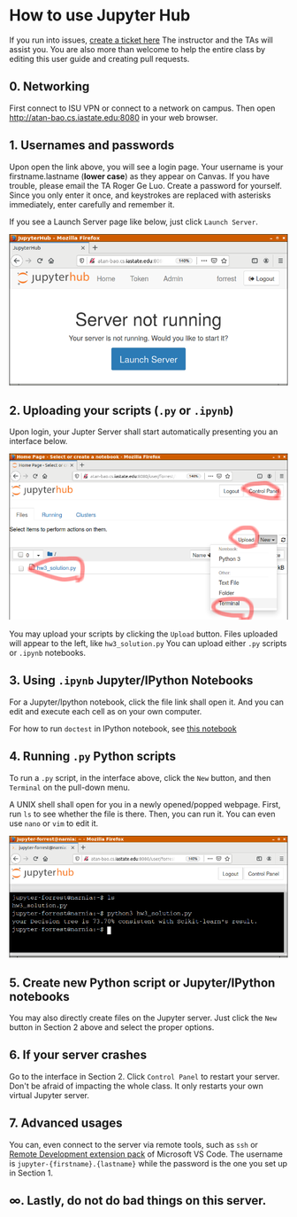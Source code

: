 # How to use Jupyter Hub 

If you run into issues, [create a ticket here](https://github.com/forrestbao/MLClass/issues) 
The instructor and the TAs will assist you. 
You are also more than welcome to help the entire class by editing this user guide and creating pull requests. 

## 0. Networking
First connect to ISU VPN or connect to a network on campus. 
Then open http://atan-bao.cs.iastate.edu:8080 in your web browser. 

## 1. Usernames and passwords
Upon open the link above, you will see a login page.
Your username is your firstname.lastname (**lower case**) as they appear on Canvas. If you have trouble, please email the TA Roger Ge Luo. 
Create a password for yourself. Since you only enter it once, and keystrokes are replaced with asterisks immediately, enter carefully and remember it. 

If you see a Launch Server page like below, just click `Launch Server`. 

![](./launch.png)

## 2. Uploading your scripts (`.py` or `.ipynb`)
Upon login, your Jupter Server shall start automatically presenting you an interface below. 

![](./usage_annotated.png)

You may upload your scripts by clicking the `Upload` button. 
Files uploaded will appear to the left, like `hw3_solution.py`
You can upload either `.py` scripts or `.ipynb` notebooks. 

## 3. Using `.ipynb` Jupyter/IPython Notebooks

For a Jupyter/Ipython notebook, click the file link shall open it. And you can edit and execute each cell as on your own computer. 

For how to run `doctest` in IPython notebook, see [this notebook](./doctest_demo.ipynb) 

## 4. Running `.py` Python scripts
To run a `.py` script, in the interface above, click the `New` button, and then `Terminal` on the pull-down menu. 

A UNIX shell shall open for you in a newly opened/popped webpage. First, run `ls` to see whether the file is there. 
Then, you can run it. You can even use `nano` or `vim` to edit it. 

![](./terminal.png)

## 5. Create new Python script or Jupyter/IPython notebooks

You may also directly create files on the Jupyter server. Just click the `New` button in Section 2 above and select the proper options. 

## 6. If your server crashes

Go to the interface in Section 2. Click `Control Panel` to restart your server. 
Don't be afraid of impacting the whole class. It only restarts your own virtual Jupyter server. 

## 7. Advanced usages

You can, even connect to the server via remote tools, such as `ssh` or [Remote Development extension pack](https://marketplace.visualstudio.com/items?itemName=ms-vscode-remote.vscode-remote-extensionpack) of Microsoft VS Code. 
The username is `jupyter-{firstname}.{lastname}` while the password is the one you set up in Section 1. 

## $\infty$. Lastly, do not do bad things on this server. 
